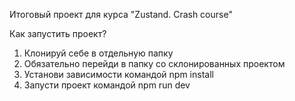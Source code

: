 Итоговый проект для курса "Zustand. Crash course"   
   
Как запустить проект?   
1. Клонируй себе в отдельную папку   
2. Обязательно перейди в папку со склонированных проектом   
3. Установи зависимости командой npm install   
4. Запусти проект командой npm run dev   

